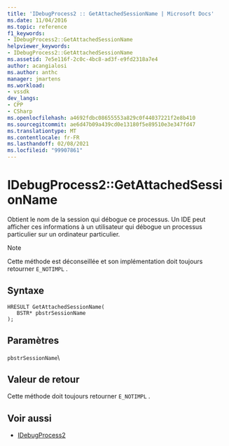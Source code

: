 ```yaml
---
title: 'IDebugProcess2 :: GetAttachedSessionName | Microsoft Docs'
ms.date: 11/04/2016
ms.topic: reference
f1_keywords:
- IDebugProcess2::GetAttachedSessionName
helpviewer_keywords:
- IDebugProcess2::GetAttachedSessionName
ms.assetid: 7e5e116f-2c0c-4bc8-ad3f-e9fd2318a7e4
author: acangialosi
ms.author: anthc
manager: jmartens
ms.workload:
- vssdk
dev_langs:
- CPP
- CSharp
ms.openlocfilehash: a4692fdbc08655553a829c0f44037221f2e8b410
ms.sourcegitcommit: ae6d47b09a439cd0e13180f5e89510e3e347fd47
ms.translationtype: MT
ms.contentlocale: fr-FR
ms.lasthandoff: 02/08/2021
ms.locfileid: "99907861"
---
```

# <a name="idebugprocess2getattachedsessionname"></a>IDebugProcess2::GetAttachedSessionName
Obtient le nom de la session qui débogue ce processus. Un IDE peut afficher ces informations à un utilisateur qui débogue un processus particulier sur un ordinateur particulier.

> [!NOTE]
> Cette méthode est déconseillée et son implémentation doit toujours retourner `E_NOTIMPL` .

## <a name="syntax"></a>Syntaxe

```
HRESULT GetAttachedSessionName(
   BSTR* pbstrSessionName
);
```

## <a name="parameters"></a>Paramètres
`pbstrSessionName`\

## <a name="return-value"></a>Valeur de retour
 Cette méthode doit toujours retourner `E_NOTIMPL` .

## <a name="see-also"></a>Voir aussi
- [IDebugProcess2](../../../extensibility/debugger/reference/idebugprocess2.md)
